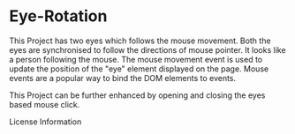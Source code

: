# Eye-Rotation

This Project has two eyes which follows the mouse movement. Both the eyes are synchronised to follow the directions of mouse pointer. It looks like a person following the mouse. The mouse movement event is used to update the position of the "eye" element displayed on the page. Mouse events are a popular way to bind the DOM elements to events.

This Project can be further enhanced by opening and closing the eyes based mouse click.

License Information

